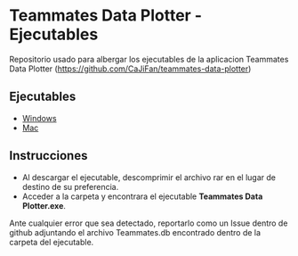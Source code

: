 # Teammates Data Plotter - Ejecutables
Repositorio usado para albergar los ejecutables de la aplicacion Teammates Data Plotter (https://github.com/CaJiFan/teammates-data-plotter)

## Ejecutables
* [Windows](https://github.com/AIToala/teammates-data-plotter-executables/raw/main/Teammates%20Data%20Plotter-ejecutableWindows.rar)
* [Mac]()

## Instrucciones
* Al descargar el ejecutable, descomprimir el archivo rar en el lugar de destino de su preferencia.
* Acceder a la carpeta y encontrara el ejecutable <b>Teammates Data Plotter.exe</b>.

Ante cualquier error que sea detectado, reportarlo como un Issue dentro de github adjuntando el archivo Teammates.db encontrado dentro de la carpeta del ejecutable.
